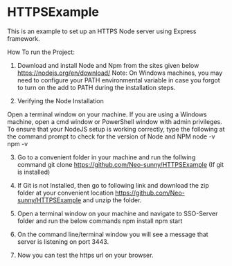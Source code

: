 # HTTPSExample
This is an example to set up an HTTPS Node server using Express framework.

How To run the Project:

1. Download and install Node and Npm from the sites given below
https://nodejs.org/en/download/
Note: On Windows machines, you may need to configure your PATH environmental variable in case you forgot to turn on the add to PATH during the installation steps.

2. Verifying the Node Installation

Open a terminal window on your machine. If you are using a Windows machine, open a cmd window or PowerShell window with admin privileges.
To ensure that your NodeJS setup is working correctly, type the following at the command prompt to check for the version of Node and NPM
node -v
npm -v

3. Go to a convenient folder in your machine and run the follwing command
   git clone  https://github.com/Neo-sunny/HTTPSExample  (If git is installed)

4.  If Git is not Installed, then go to following link and download the zip folder at your convenient          location   https://github.com/Neo-sunny/HTTPSExample and unzip the folder.

5. Open a terminal window on your machine and navigate to SSO-Server  folder and run the below commands
    npm install
    npm start
6. On the command line/terminal window you will see a message that server is listening on port  3443.
7. Now you can test the https url on your browser.
     


